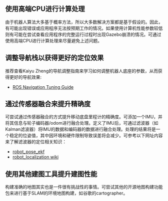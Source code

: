 ## 使用高端CPU进行计算处理
由于机器人算法大多基于概率方法，所以大多数解决方案都是基于假设的。因此，有可能出现错误或应用程序无法按预期工作的情况。如果使用计算机性能参数较低则有可能在尝试查看应用程序的完整运行过程时出现Gazebo崩溃的情况。可通过使用高端CPU进行计算处理来尽量避免上述问题。

## 调整导航栈以获得更好的定位效果
推荐查看Kaiyu Zheng的导航调整指南来学习如何调整机器人底座的参数，从而获得更好的导航效果:
-  [ROS Navigation Tuning Guide](https://kaiyuzheng.me/documents/papers/ros_navguide.pdf)

## 通过传感器融合来提升精确度
可尝试通过传感器融合的方式提升移动底盘里程计的精确度。可添加一个IMU，并将其信息与轮子编码器/odom进行融合处理。定义了IMU后，可通过滤波器（如Kalman滤波器）将IMU的数据和编码器的数据进行融合处理。处理的结果将是一个稳定的位姿值，其中因环境和硬件限制导致误差将会减少。可参考以下网址内容来了解滤波器的定位相关知识：
- [robot_pose_ekf](https://wiki.ros.org/robot_pose_ekf)
- [robot_localization wiki](http://docs.ros.org/en/melodic/api/robot_localization/html/index.html#)

## 使用其他建图工具提升建图性能
构建准确的地图其实也是一件很有挑战性的事情。可尝试其他的开源地图构建功能包来进行基于SLAM的环境地图构建，如谷歌的cartographer。